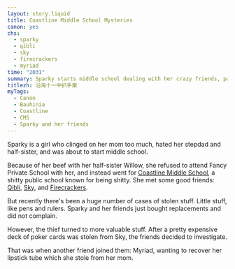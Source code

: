 ```yaml
---
layout: story.liquid
title: Coastline Middle School Mysteries
canon: yes
chs:
  - sparky
  - qibli
  - sky
  - firecrackers
  - myriad
time: "2031"
summary: Sparky starts middle school dealing with her crazy friends, patchwork family, and a kleptomaniac.
titlezh: 沿海十一中扒手案
myTags:
  - Canon
  - Bauhinia
  - Coastline
  - CMS
  - Sparky and her friends
---
```


Sparky is a girl who clinged on her mom too much, hated her stepdad and half-sister, and was about to start middle school.

Because of her beef with her half-sister Willow, she refused to attend Fancy Private School with her, and instead went for [Coastline Middle School](/world/bauhinia/coastline/cms/), a shitty public school known for being shitty. She met some good friends: [Qibli](/characters/qibli/), [Sky](/characters/sky/), and [Firecrackers](/characters/firecrackers/).

But recently there's been a huge number of cases of stolen stuff. Little stuff, like pens and rulers. Sparky and her friends just bought replacements and did not complain.

However, the thief turned to more valuable stuff. After a pretty expensive deck of poker cards was stolen from Sky, the friends decided to investigate.

That was when another friend joined them: Myriad, wanting to recover her lipstick tube which she stole from her mom.
